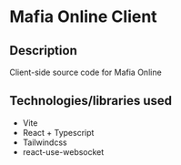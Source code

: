 # Mafia Online Client

## Description
Client-side source code for Mafia Online

## Technologies/libraries used
- Vite
- React + Typescript
- Tailwindcss
- react-use-websocket
